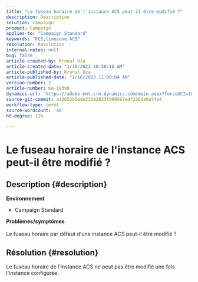 ```yaml
---
title: "Le fuseau horaire de l’instance ACS peut-il être modifié ?"
description: Description
solution: Campaign
product: Campaign
applies-to: "Campaign Standard"
keywords: "KCS,timezone ACS"
resolution: Resolution
internal-notes: null
bug: false
article-created-by: Krunal Oza
article-created-date: "1/16/2023 10:58:16 AM"
article-published-by: Krunal Oza
article-published-date: "1/16/2023 11:00:04 AM"
version-number: 2
article-number: KA-19390
dynamics-url: "https://adobe-ent.crm.dynamics.com/main.aspx?forceUCI=1&pagetype=entityrecord&etn=knowledgearticle&id=f8a0ffa7-8c95-ed11-aad1-6045bd006793"
source-git-commit: a42652b5ede23282833f999567edf226de0a5fe4
workflow-type: tm+mt
source-wordcount: '48'
ht-degree: 12%

---
```


# Le fuseau horaire de l&#39;instance ACS peut-il être modifié ?

## Description {#description}

<b>Environnement</b>
- Campaign Standard



<b>Problèmes/symptômes</b><br><br>Le fuseau horaire par défaut d&#39;une instance ACS peut-il être modifié ?<br>

## Résolution {#resolution}


Le fuseau horaire de l&#39;instance ACS ne peut pas être modifié une fois l&#39;instance configurée.

